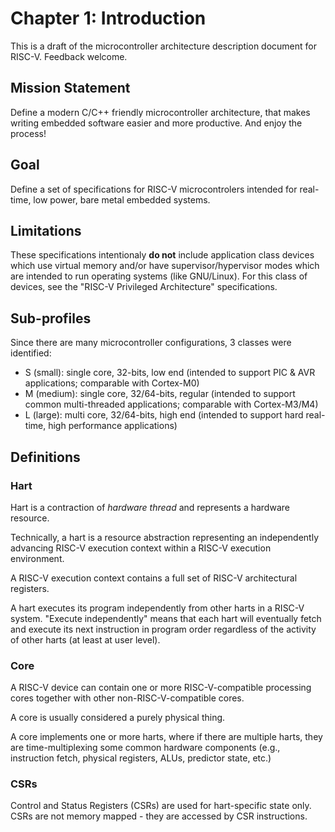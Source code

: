 # Chapter 1: Introduction

This is a draft of the microcontroller architecture description document for RISC-V. Feedback welcome.

## Mission Statement

Define a modern C/C++ friendly microcontroller architecture, that makes writing embedded software easier and more productive. And enjoy the process!

## Goal

Define a set of specifications for RISC-V microcontrolers intended for real-time, low power, bare metal embedded systems.

## Limitations

These specifications intentionaly **do not** include application class devices which use virtual memory and/or have supervisor/hypervisor modes which are intended to run operating systems (like GNU/Linux). For this class of devices, see the "RISC-V Privileged Architecture" specifications.

## Sub-profiles

Since there are many microcontroller configurations, 3 classes were identified:

- S (small): single core, 32-bits, low end (intended to support PIC & AVR applications; comparable with Cortex-M0)
- M (medium): single core, 32/64-bits, regular (intended to support common multi-threaded applications; comparable with Cortex-M3/M4)
- L (large): multi core, 32/64-bits, high end (intended to support hard real-time, high performance applications)

## Definitions

### Hart

Hart is a contraction of _hardware thread_ and represents a hardware resource. 

Technically, a hart is a resource abstraction representing an independently advancing RISC-V execution context within a RISC-V execution environment. 

A RISC-V execution context contains a full set of RISC-V architectural registers.

A hart executes its program independently from other harts in a RISC-V system. "Execute independently" means that each hart will 
eventually fetch and execute its next instruction in program order regardless of the activity of other harts (at least at user level). 

### Core

A RISC-V device can contain one or more RISC-V-compatible processing cores together with other non-RISC-V-compatible cores.

A core is usually considered a purely physical thing.

A core implements one or more harts, where if there are multiple harts, they are time-multiplexing some common hardware components (e.g., instruction fetch, physical registers, ALUs, predictor state, etc.)

### CSRs

Control and Status Registers (CSRs) are used for hart-specific state only. CSRs are not memory mapped - they are accessed by CSR instructions.

